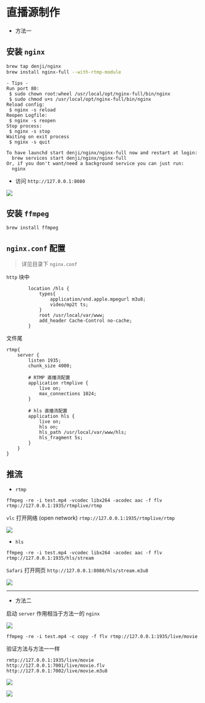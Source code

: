 # 直播源制作

-   方法一

## 安装 `nginx`

```sh
brew tap denji/nginx
brew install nginx-full --with-rtmp-module
```

```
- Tips -
Run port 80:
 $ sudo chown root:wheel /usr/local/opt/nginx-full/bin/nginx
 $ sudo chmod u+s /usr/local/opt/nginx-full/bin/nginx
Reload config:
 $ nginx -s reload
Reopen Logfile:
 $ nginx -s reopen
Stop process:
 $ nginx -s stop
Waiting on exit process
 $ nginx -s quit

To have launchd start denji/nginx/nginx-full now and restart at login:
  brew services start denji/nginx/nginx-full
Or, if you don't want/need a background service you can just run:
  nginx
```

-   访问 `http://127.0.0.1:8080`

![](https://i.loli.net/2018/12/05/5c06b6af60523.png)

## 安装 `ffmpeg`

```
brew install ffmpeg
```

## `nginx.conf` 配置

> 详见目录下 `nginx.conf`

`http` 块中

```nginx
        location /hls {
            types{
                application/vnd.apple.mpegurl m3u8;
                video/mp2t ts;
            }
            root /usr/local/var/www;
            add_header Cache-Control no-cache;
        }
```

文件尾

```nginx
rtmp{
    server {
        listen 1935;
        chunk_size 4000;

        # RTMP 直播流配置
        application rtmplive {
            live on;
            max_connections 1024;
        }

        # hls 直播流配置
        application hls {
            live on;
            hls on;
            hls_path /usr/local/var/www/hls;
            hls_fragment 5s; 
        }
    }
}
```

## 推流

-   `rtmp`

```
ffmpeg -re -i test.mp4 -vcodec libx264 -acodec aac -f flv rtmp://127.0.0.1:1935/rtmplive/rtmp
```

`vlc` 打开网络 (open network) `rtmp://127.0.0.1:1935/rtmplive/rtmp`

![](https://i.loli.net/2018/12/05/5c06bf0ee7d1d.png)

-   `hls`

```
ffmpeg -re -i test.mp4 -vcodec libx264 -acodec aac -f flv rtmp://127.0.0.1:1935/hls/stream
```

`Safari` 打开网页 `http://127.0.0.1:8080/hls/stream.m3u8`

![](https://i.loli.net/2018/12/05/5c06c1809f5de.png)

---


-   方法二

启动 `server` 作用相当于方法一的 `nginx`

![](https://i.loli.net/2018/12/05/5c06c93f59032.png)

```
ffmpeg -re -i test.mp4 -c copy -f flv rtmp://127.0.0.1:1935/live/movie
```

验证方法与方法一一样

```
rmtp://127.0.0.1:1935/live/movie
http://127.0.0.1:7001/live/movie.flv
http://127.0.0.1:7002/live/movie.m3u8
```

![](https://i.loli.net/2018/12/05/5c06c698e4bda.png)

![](https://i.loli.net/2018/12/05/5c06c668b44b7.png)